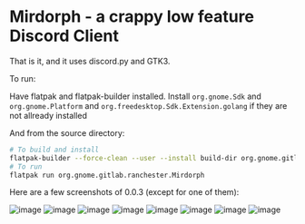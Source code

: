 # Mirdorph - a crappy low feature Discord Client

That is it, and it uses discord.py and GTK3.

To run:

Have flatpak and flatpak-builder installed.
Install `org.gnome.Sdk` and `org.gnome.Platform` and `org.freedesktop.Sdk.Extension.golang` if they are
not allready installed

And from the source directory:

```bash
# To build and install
flatpak-builder --force-clean --user --install build-dir org.gnome.gitlab.ranchester.Mirdorph.json
# To run
flatpak run org.gnome.gitlab.ranchester.Mirdorph
```

Here are a few screenshots of 0.0.3 (except for one of them):

![image](./doc/asset/mirdorph-login.png)
![image](./doc/asset/mirdorph-login-token.png)
![image](./doc/asset/mirdorph-login-gui.png)
![image](./doc/asset/mirdorph-unselected-main-win.png)
![image](./doc/asset/mirdorph-with-channel.png)
![image](./doc/asset/mirdorph-popped-out.png)
![image](./doc/asset/mirdorph-mobile.png)
![image](./doc/asset/mirdorph-mobile-with-sidebar.png)
